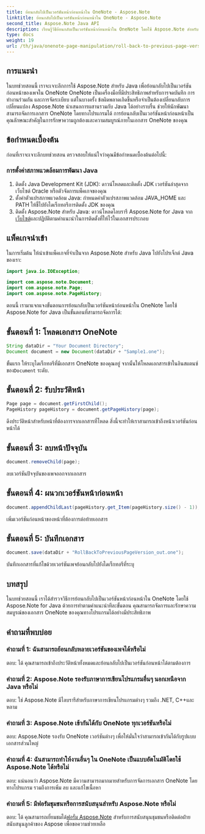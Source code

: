 ```yaml
---
title: ย้อนกลับไปเป็นเวอร์ชันหน้าก่อนหน้าใน OneNote - Aspose.Note
linktitle: ย้อนกลับไปเป็นเวอร์ชันหน้าก่อนหน้าใน OneNote - Aspose.Note
second_title: Aspose.Note Java API
description: เรียนรู้วิธีย้อนกลับเป็นเวอร์ชันหน้าก่อนหน้าใน OneNote โดยใช้ Aspose.Note สำหรับ Java ปฏิบัติตามคำแนะนำทีละขั้นตอนนี้เพื่อการจัดการเอกสารที่มีประสิทธิภาพ
type: docs
weight: 19
url: /th/java/onenote-page-manipulation/roll-back-to-previous-page-version/
---
```

## การแนะนำ

ในบทช่วยสอนนี้ เราจะเจาะลึกการใช้ Aspose.Note สำหรับ Java เพื่อย้อนกลับไปเป็นเวอร์ชันก่อนหน้าของเพจใน OneNote OneNote เป็นเครื่องมือที่มีประสิทธิภาพสำหรับการจดบันทึก การทำงานร่วมกัน และการจัดระเบียบ แต่ในบางครั้ง ข้อผิดพลาดเกิดขึ้นหรือจำเป็นต้องเปลี่ยนกลับการเปลี่ยนแปลง Aspose.Note นำเสนอการผสานรวมกับ Java ได้อย่างราบรื่น ช่วยให้นักพัฒนาสามารถจัดการเอกสาร OneNote โดยทางโปรแกรมได้ การย้อนกลับเป็นเวอร์ชันหน้าก่อนหน้าเป็นคุณลักษณะสำคัญในการรักษาความถูกต้องและความสมบูรณ์ภายในเอกสาร OneNote ของคุณ

## ข้อกำหนดเบื้องต้น

ก่อนที่เราจะเจาะลึกบทช่วยสอน ตรวจสอบให้แน่ใจว่าคุณมีข้อกำหนดเบื้องต้นต่อไปนี้:

### การตั้งค่าสภาพแวดล้อมการพัฒนา Java
1. ติดตั้ง Java Development Kit (JDK): ดาวน์โหลดและติดตั้ง JDK เวอร์ชันล่าสุดจากเว็บไซต์ Oracle หรือตัวจัดการแพ็คเกจของคุณ
2. ตั้งค่าตัวแปรสภาพแวดล้อม Java: กำหนดค่าตัวแปรสภาพแวดล้อม JAVA_HOME และ PATH ให้ชี้ไปยังไดเร็กทอรีการติดตั้ง JDK ของคุณ
3.  ติดตั้ง Aspose.Note สำหรับ Java: ดาวน์โหลดไลบรารี Aspose.Note for Java จาก[เว็บไซต์](https://purchase.aspose.com/buy)และปฏิบัติตามคำแนะนำในการติดตั้งที่ให้ไว้ในเอกสารประกอบ

## แพ็คเกจนำเข้า

ในการเริ่มต้น ให้นำเข้าแพ็คเกจที่จำเป็นจาก Aspose.Note สำหรับ Java ไปยังโปรเจ็กต์ Java ของเรา:

```java
import java.io.IOException;

import com.aspose.note.Document;
import com.aspose.note.Page;
import com.aspose.note.PageHistory;
```

ตอนนี้ เรามาแจกแจงขั้นตอนการย้อนกลับเป็นเวอร์ชันหน้าก่อนหน้าใน OneNote โดยใช้ Aspose.Note for Java เป็นขั้นตอนที่สามารถจัดการได้:

## ขั้นตอนที่ 1: โหลดเอกสาร OneNote
```java
String dataDir = "Your Document Directory";
Document document = new Document(dataDir + "Sample1.one");
```
 ขั้นแรก ให้ระบุไดเร็กทอรีที่มีเอกสาร OneNote ของคุณอยู่ จากนั้นให้โหลดเอกสารเข้าในอินสแตนซ์ของ`Document` ระดับ.

## ขั้นตอนที่ 2: รับประวัติหน้า
```java
Page page = document.getFirstChild();
PageHistory pageHistory = document.getPageHistory(page);
```
ดึงประวัติหน้าสำหรับหน้าที่ต้องการจากเอกสารที่โหลด สิ่งนี้จะทำให้เราสามารถเข้าถึงหน้าเวอร์ชันก่อนหน้าได้

## ขั้นตอนที่ 3: ลบหน้าปัจจุบัน
```java
document.removeChild(page);
```
ลบเวอร์ชันปัจจุบันของเพจออกจากเอกสาร

## ขั้นตอนที่ 4: ผนวกเวอร์ชันหน้าก่อนหน้า
```java
document.appendChildLast(pageHistory.get_Item(pageHistory.size() - 1));
```
เพิ่มเวอร์ชันก่อนหน้าของหน้าที่ต้องการต่อท้ายเอกสาร

## ขั้นตอนที่ 5: บันทึกเอกสาร
```java
document.save(dataDir + "RollBackToPreviousPageVersion_out.one");
```
บันทึกเอกสารที่แก้ไขด้วยเวอร์ชันเพจย้อนกลับไปยังไดเร็กทอรีที่ระบุ

## บทสรุป

ในบทช่วยสอนนี้ เราได้สำรวจวิธีการย้อนกลับไปเป็นเวอร์ชันหน้าก่อนหน้าใน OneNote โดยใช้ Aspose.Note for Java ด้วยการทำตามคำแนะนำทีละขั้นตอน คุณสามารถจัดการและรักษาความสมบูรณ์ของเอกสาร OneNote ของคุณทางโปรแกรมได้อย่างมีประสิทธิภาพ

## คำถามที่พบบ่อย

### คำถามที่ 1: ฉันสามารถย้อนกลับหลายเวอร์ชันของเพจได้หรือไม่

ตอบ: ได้ คุณสามารถเข้าถึงประวัติหน้าทั้งหมดและย้อนกลับไปเป็นเวอร์ชันก่อนหน้าได้ตามต้องการ

### คำถามที่ 2: Aspose.Note รองรับภาษาการเขียนโปรแกรมอื่นๆ นอกเหนือจาก Java หรือไม่

ตอบ: ใช่ Aspose.Note มีไลบรารีสำหรับภาษาการเขียนโปรแกรมต่างๆ รวมถึง .NET, C++และหลาม

### คำถามที่ 3: Aspose.Note เข้ากันได้กับ OneNote ทุกเวอร์ชันหรือไม่

ตอบ: Aspose.Note รองรับ OneNote เวอร์ชันต่างๆ เพื่อให้มั่นใจว่าสามารถเข้ากันได้กับรูปแบบเอกสารส่วนใหญ่

### คำถามที่ 4: ฉันสามารถทำให้งานอื่นๆ ใน OneNote เป็นแบบอัตโนมัติโดยใช้ Aspose.Note ได้หรือไม่

ตอบ: แน่นอนว่า Aspose.Note มีความสามารถมากมายสำหรับการจัดการเอกสาร OneNote โดยทางโปรแกรม รวมถึงการเพิ่ม ลบ และแก้ไขเนื้อหา

### คำถามที่ 5: มีฟอรัมชุมชนหรือการสนับสนุนสำหรับ Aspose.Note หรือไม่

 ตอบ: ได้ คุณสามารถเยี่ยมชมได้[ฟอรั่ม Aspose.Note](https://forum.aspose.com/c/note/28) สำหรับการสนับสนุนชุมชนหรือติดต่อฝ่ายสนับสนุนลูกค้าของ Aspose เพื่อขอความช่วยเหลือ